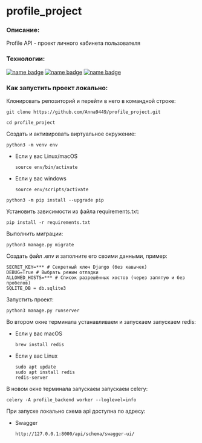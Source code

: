 # profile_project
### Описание:
Profile API - проект личного кабинета пользователя

### Технологии:

[![name badge](https://img.shields.io/badge/Python-3776AB?logo=python&logoColor=white)](https://www.python.org/)
[![name badge](https://img.shields.io/badge/Django-3776AB?logo=django&logoColor=white)](https://docs.djangoproject.com/en/4.2/releases/3.2/)
[![name badge](https://img.shields.io/badge/Django_REST_framework-3776AB?logo=djangorestramework&logoColor=white)](https://www.django-rest-framework.org/)

### Как запустить проект локально:

Клонировать репозиторий и перейти в него в командной строке:

```
git clone https://github.com/Anna9449/profile_project.git
```

```
cd profile_project
```
Cоздать и активировать виртуальное окружение:

```
python3 -m venv env
```

* Если у вас Linux/macOS

    ```
    source env/bin/activate
    ```

* Если у вас windows

    ```
    source env/scripts/activate
    ```

```
python3 -m pip install --upgrade pip
```
Установить зависимости из файла requirements.txt:

```
pip install -r requirements.txt
```

Выполнить миграции:

```
python3 manage.py migrate
```
Создать файл .env и заполните его своими данными, пример: 

```
SECRET_KEY=*** # Секретный ключ Django (без кавычек)
DEBUG=True # Выбрать режим отладки
ALLOWED_HOSTS=*** # Список разрешённых хостов (через запятую и без пробелов)
SQLITE_DB = db.sqlite3
```

Запустить проект:

```
python3 manage.py runserver
```
Во втором окне терминала устанавливаем и запускаем запускаем redis:
* Если у вас macOS

    ```
    brew install redis
    ```

* Если у вас Linux

    ```
    sudo apt update
    sudo apt install redis
    redis-server
    ```


В новом окне терминала запускаем запускаем celery:

```
celery -A profile_backend worker --loglevel=info
```

При запуске локально схема api доступна по адресу:

* Swagger

    ```
    http://127.0.0.1:8000/api/schema/swagger-ui/
    ```